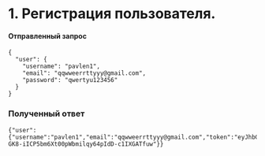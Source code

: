 # 1. Регистрация пользователя.

#### Отправленный запрос
```
{
  "user": {
    "username": "pavlen1",
    "email": "qqwweerrttyyy@gmail.com",
    "password": "qwertyu123456"
  }
}
```

### Полученный ответ

```
{"user":{"username":"pavlen1","email":"qqwweerrttyyy@gmail.com","token":"eyJhbGciOiJIUzI1NiIsInR5cCI6IkpXVCJ9.eyJpZCI6IjY4NzYzYWI0NWVmZjZlMWIwMGQyN2Y1MiIsInVzZXJuYW1lIjoicGF2bGVuMSIsImV4cCI6MTc1Nzc2Mjc0MSwiaWF0IjoxNzUyNTc4NzQxfQ.s-GK8-iICP5bm6Xt00pWbmilqy64pIdD-c1IXGATfuw"}}
```
